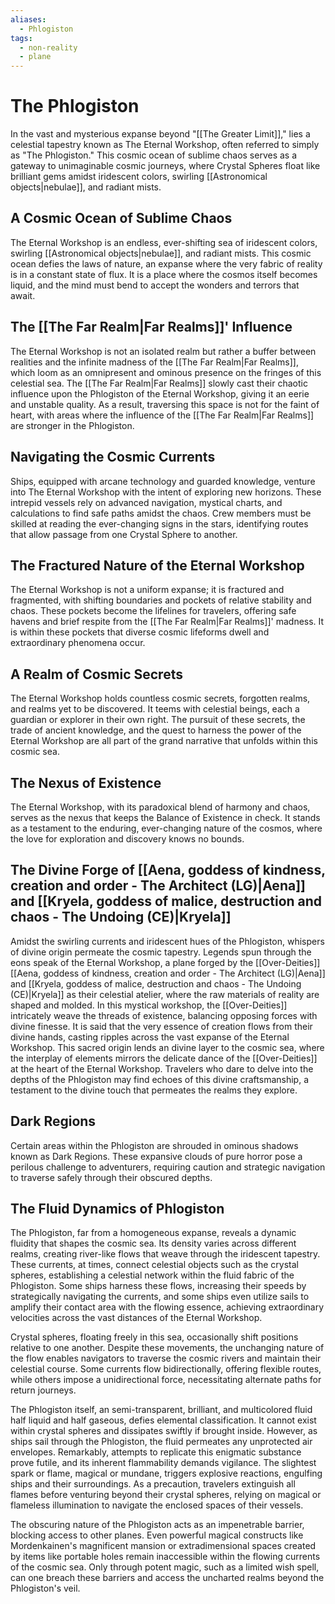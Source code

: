 ```yaml
---
aliases:
  - Phlogiston
tags:
  - non-reality
  - plane
---
```

# The Phlogiston

In the vast and mysterious expanse beyond "[[The Greater Limit]]," lies a celestial tapestry known as The Eternal Workshop, often referred to simply as "The Phlogiston." This cosmic ocean of sublime chaos serves as a gateway to unimaginable cosmic journeys, where Crystal Spheres float like brilliant gems amidst iridescent colors, swirling [[Astronomical objects|nebulae]], and radiant mists.

## A Cosmic Ocean of Sublime Chaos

The Eternal Workshop is an endless, ever-shifting sea of iridescent colors, swirling [[Astronomical objects|nebulae]], and radiant mists. This cosmic ocean defies the laws of nature, an expanse where the very fabric of reality is in a constant state of flux. It is a place where the cosmos itself becomes liquid, and the mind must bend to accept the wonders and terrors that await.

## The [[The Far Realm|Far Realms]]' Influence

The Eternal Workshop is not an isolated realm but rather a buffer between realities and the infinite madness of the [[The Far Realm|Far Realms]], which loom as an omnipresent and ominous presence on the fringes of this celestial sea. The [[The Far Realm|Far Realms]] slowly cast their chaotic influence upon the Phlogiston of the Eternal Workshop, giving it an eerie and unstable quality. As a result, traversing this space is not for the faint of heart, with areas where the influence of the [[The Far Realm|Far Realms]] are stronger in the Phlogiston.

## Navigating the Cosmic Currents

Ships, equipped with arcane technology and guarded knowledge, venture into The Eternal Workshop with the intent of exploring new horizons. These intrepid vessels rely on advanced navigation, mystical charts, and calculations to find safe paths amidst the chaos. Crew members must be skilled at reading the ever-changing signs in the stars, identifying routes that allow passage from one Crystal Sphere to another.

## The Fractured Nature of the Eternal Workshop

The Eternal Workshop is not a uniform expanse; it is fractured and fragmented, with shifting boundaries and pockets of relative stability and chaos. These pockets become the lifelines for travelers, offering safe havens and brief respite from the [[The Far Realm|Far Realms]]' madness. It is within these pockets that diverse cosmic lifeforms dwell and extraordinary phenomena occur.

## A Realm of Cosmic Secrets

The Eternal Workshop holds countless cosmic secrets, forgotten realms, and realms yet to be discovered. It teems with celestial beings, each a guardian or explorer in their own right. The pursuit of these secrets, the trade of ancient knowledge, and the quest to harness the power of the Eternal Workshop are all part of the grand narrative that unfolds within this cosmic sea.

## The Nexus of Existence

The Eternal Workshop, with its paradoxical blend of harmony and chaos, serves as the nexus that keeps the Balance of Existence in check. It stands as a testament to the enduring, ever-changing nature of the cosmos, where the love for exploration and discovery knows no bounds.

## The Divine Forge of [[Aena, goddess of kindness, creation and order - The Architect (LG)|Aena]] and [[Kryela, goddess of malice, destruction and chaos - The Undoing (CE)|Kryela]]

Amidst the swirling currents and iridescent hues of the Phlogiston, whispers of divine origin permeate the cosmic tapestry. Legends spun through the eons speak of the Eternal Workshop, a plane forged by the [[Over-Deities]] [[Aena, goddess of kindness, creation and order - The Architect (LG)|Aena]] and [[Kryela, goddess of malice, destruction and chaos - The Undoing (CE)|Kryela]] as their celestial atelier, where the raw materials of reality are shaped and molded. In this mystical workshop, the [[Over-Deities]] intricately weave the threads of existence, balancing opposing forces with divine finesse. It is said that the very essence of creation flows from their divine hands, casting ripples across the vast expanse of the Eternal Workshop. This sacred origin lends an divine layer to the cosmic sea, where the interplay of elements mirrors the delicate dance of the [[Over-Deities]] at the heart of the Eternal Workshop. Travelers who dare to delve into the depths of the Phlogiston may find echoes of this divine craftsmanship, a testament to the divine touch that permeates the realms they explore.

## Dark Regions

Certain areas within the Phlogiston are shrouded in ominous shadows known as Dark Regions. These expansive clouds of pure horror pose a perilous challenge to adventurers, requiring caution and strategic navigation to traverse safely through their obscured depths.

## The Fluid Dynamics of Phlogiston

The Phlogiston, far from a homogeneous expanse, reveals a dynamic fluidity that shapes the cosmic sea. Its density varies across different realms, creating river-like flows that weave through the iridescent tapestry. These currents, at times, connect celestial objects such as the crystal spheres, establishing a celestial network within the fluid fabric of the Phlogiston. Some ships harness these flows, increasing their speeds by strategically navigating the currents, and some ships even utilize sails to amplify their contact area with the flowing essence, achieving extraordinary velocities across the vast distances of the Eternal Workshop.

Crystal spheres, floating freely in this sea, occasionally shift positions relative to one another. Despite these movements, the unchanging nature of the flow enables navigators to traverse the cosmic rivers and maintain their celestial course. Some currents flow bidirectionally, offering flexible routes, while others impose a unidirectional force, necessitating alternate paths for return journeys.

The Phlogiston itself, an semi-transparent, brilliant, and multicolored fluid half liquid and half gaseous, defies elemental classification. It cannot exist within crystal spheres and dissipates swiftly if brought inside. However, as ships sail through the Phlogiston, the fluid permeates any unprotected air envelopes. Remarkably, attempts to replicate this enigmatic substance prove futile, and its inherent flammability demands vigilance. The slightest spark or flame, magical or mundane, triggers explosive reactions, engulfing ships and their surroundings. As a precaution, travelers extinguish all flames before venturing beyond their crystal spheres, relying on magical or flameless illumination to navigate the enclosed spaces of their vessels.

The obscuring nature of the Phlogiston acts as an impenetrable barrier, blocking access to other planes. Even powerful magical constructs like Mordenkainen's magnificent mansion or extradimensional spaces created by items like portable holes remain inaccessible within the flowing currents of the cosmic sea. Only through potent magic, such as a limited wish spell, can one breach these barriers and access the uncharted realms beyond the Phlogiston's veil.
